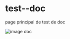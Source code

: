 # test--doc

page principal de test de doc

![image doc](https://qph.cf2.quoracdn.net/main-qimg-3f5ccc780f1e7314dea24a92b313e6eb)

